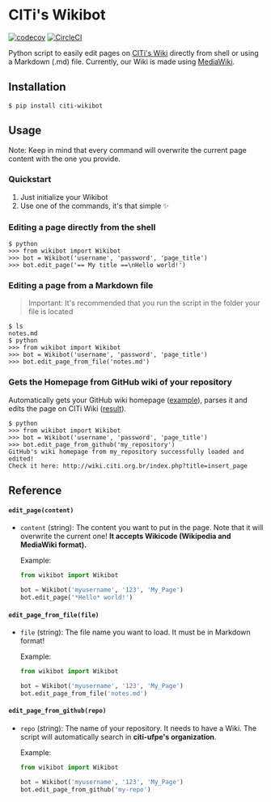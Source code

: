 # CITi's Wikibot
[![codecov](https://codecov.io/gh/CITi-UFPE/citi-wikibot/branch/master/graph/badge.svg)](https://codecov.io/gh/CITi-UFPE/citi-wikibot) [![CircleCI](https://circleci.com/gh/CITi-UFPE/citi-wikibot.svg?style=svg)](https://circleci.com/gh/CITi-UFPE/citi-wikibot)

Python script to easily edit pages on [CITi's Wiki](http://wiki.citi.org.br/) directly from shell or using a Markdown (.md) file. Currently, our Wiki is made using [MediaWiki](https://www.mediawiki.org/).

## Installation
```shell
$ pip install citi-wikibot
```

## Usage
Note: Keep in mind that every command will overwrite the current page content with the one you provide.

### Quickstart
1. Just initialize your Wikibot
2. Use one of the commands, it's that simple :sparkles: 

### Editing a page directly from the shell

```shell
$ python
>>> from wikibot import Wikibot
>>> bot = Wikibot('username', 'password', 'page_title')
>>> bot.edit_page('== My title ==\nHello world!')
```
### Editing a page from a Markdown file
> Important: It's recommended that you run the script in the folder your file is located
  
```shell
$ ls
notes.md
$ python
>>> from wikibot import Wikibot
>>> bot = Wikibot('username', 'password', 'page_title')
>>> bot.edit_page_from_file('notes.md')
```
### Gets the Homepage from GitHub wiki of your repository
Automatically gets your GitHub wiki homepage ([example](https://github.com/citi-ufpe/in-forma/wiki)), parses it and edits the page on CITi Wiki ([result](http://wiki.citi.org.br/index.php?title=In_Forma)).
```shell
$ python
>>> from wikibot import Wikibot
>>> bot = Wikibot('username', 'password', 'page_title')
>>> bot.edit_page_from_github('my_repository')
GitHub's wiki homepage from my_repository successfully loaded and edited!
Check it here: http://wiki.citi.org.br/index.php?title=insert_page
```

## Reference
#### `edit_page(content)`
- `content` (string): The content you want to put in the page. Note that it will overwrite the current one! **It accepts Wikicode (Wikipedia and MediaWiki format).**
    
    Example:
    ```python
    from wikibot import Wikibot
    
    bot = Wikibot('myusername', '123', 'My_Page')
    bot.edit_page('*Hello* world!')
    ```

#### `edit_page_from_file(file)`
- `file` (string): The file name you want to load. It must be in Markdown format!

    Example:
    ```python
    from wikibot import Wikibot
    
    bot = Wikibot('myusername', '123', 'My_Page')
    bot.edit_page_from_file('notes.md')
    ```

#### `edit_page_from_github(repo)`
- `repo` (string): The name of your repository. It needs to have a Wiki. The script will automatically search in **citi-ufpe's organization**.

    Example:
    ```python
    from wikibot import Wikibot
    
    bot = Wikibot('myusername', '123', 'My_Page')
    bot.edit_page_from_github('my-repo')
    ```